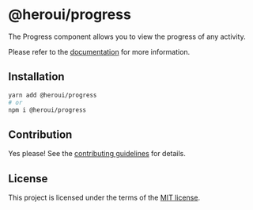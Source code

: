 # @heroui/progress

The Progress component allows you to view the progress of any activity.

Please refer to the [documentation](https://heroui.com/docs/components/progress) for more information.

## Installation

```sh
yarn add @heroui/progress
# or
npm i @heroui/progress
```

## Contribution

Yes please! See the
[contributing guidelines](https://github.com/heroui-inc/heroui/blob/master/CONTRIBUTING.md)
for details.

## License

This project is licensed under the terms of the
[MIT license](https://github.com/heroui-inc/heroui/blob/master/LICENSE).
